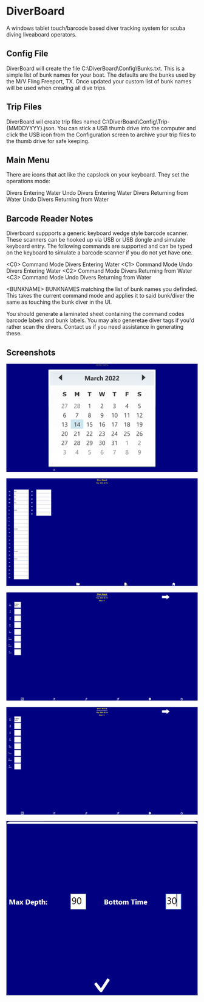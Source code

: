 # DiverBoard
A windows tablet touch/barcode based diver tracking system for scuba diving liveaboard operators.

## Config File

DiverBoard will create the file C:\DiverBoard\Config\Bunks.txt.  This is a simple list of bunk names for your boat.  The defaults are the bunks used by the M/V Fling Freeport, TX. Once updated your custom list of bunk names will be used when creating all dive trips.

## Trip Files

DiverBoard wil create trip files named C:\DiverBoard\Config\Trip-{MMDDYYYY}.json.  You can stick a USB thumb drive into the computer and click the USB icon from the Configuration screen to archive your trip files to the thumb drive for safe keeping.

## Main Menu

There are icons that act like the capslock on your keyboard.  They set the operations mode:

Divers Entering Water
Undo Divers Entering  Water
Divers Returning from Water
Undo Divers Returning from Water

## Barcode Reader Notes ##

Diverboard suppports a generic keyboard wedge style barcode scanner. These scanners can be hooked up via USB or USB dongle and simulate keyboard entry.  The following commands are supported and can be typed on the keyboard to simulate a barcode scanner if you do not yet have one.

\<C0\> Command Mode Divers Entering Water
\<C1\> Command Mode Undo Divers Entering Water
\<C2\> Command Mode Divers Returning from Water
\<C3\> Command Mode Undo Divers Returning from Water
  
\<BUNKNAME\>  BUNKNAMES matching the list of bunk names you definded.  This takes the current command mode and applies it to said bunk/diver the same as touching the bunk diver in the UI.

You should generate a laminated sheet containing the command codes barcode labels and bunk labels.  You may also generetae diver tags if you'd rather scan the divers.  Contact us if you need assistance in generating these.
 
## Screenshots ##

![Create Trip](images/diverboard_createtrip.png)

![Embark Customers](images/diveboard_embark_customers.png)

![Diver In](images/diveboard_diverin.png)

![Diver Out](images/diveboard_diverout.png)

![Diver Out](images/diveboard_diveprofile.png)


